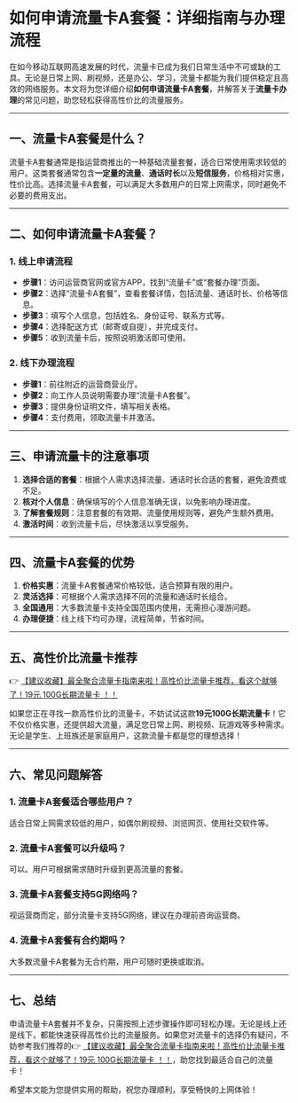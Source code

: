 # 如何申请流量卡A套餐：详细指南与办理流程

在如今移动互联网高速发展的时代，流量卡已成为我们日常生活中不可或缺的工具。无论是日常上网、刷视频，还是办公、学习，流量卡都能为我们提供稳定且高效的网络服务。本文将为您详细介绍**如何申请流量卡A套餐**，并解答关于**流量卡办理**的常见问题，助您轻松获得高性价比的流量服务。

---

## 一、流量卡A套餐是什么？

流量卡A套餐通常是指运营商推出的一种基础流量套餐，适合日常使用需求较低的用户。这类套餐通常包含**一定量的流量**、**通话时长**以及**短信服务**，价格相对实惠，性价比高。选择流量卡A套餐，可以满足大多数用户的日常上网需求，同时避免不必要的费用支出。

---

## 二、如何申请流量卡A套餐？

### 1. **线上申请流程**
   - **步骤1**：访问运营商官网或官方APP，找到“流量卡”或“套餐办理”页面。
   - **步骤2**：选择“流量卡A套餐”，查看套餐详情，包括流量、通话时长、价格等信息。
   - **步骤3**：填写个人信息，包括姓名、身份证号、联系方式等。
   - **步骤4**：选择配送方式（邮寄或自提），并完成支付。
   - **步骤5**：收到流量卡后，按照说明激活即可使用。

### 2. **线下办理流程**
   - **步骤1**：前往附近的运营商营业厅。
   - **步骤2**：向工作人员说明需要办理“流量卡A套餐”。
   - **步骤3**：提供身份证明文件，填写相关表格。
   - **步骤4**：支付费用，领取流量卡并激活。

---

## 三、申请流量卡的注意事项

1. **选择合适的套餐**：根据个人需求选择流量、通话时长合适的套餐，避免浪费或不足。
2. **核对个人信息**：确保填写的个人信息准确无误，以免影响办理进度。
3. **了解套餐规则**：注意套餐的有效期、流量使用规则等，避免产生额外费用。
4. **激活时间**：收到流量卡后，尽快激活以享受服务。

---

## 四、流量卡A套餐的优势

1. **价格实惠**：流量卡A套餐通常价格较低，适合预算有限的用户。
2. **灵活选择**：可根据个人需求选择不同的流量和通话时长组合。
3. **全国通用**：大多数流量卡支持全国范围内使用，无需担心漫游问题。
4. **办理便捷**：线上线下均可办理，流程简单，节省时间。

---

## 五、高性价比流量卡推荐

👉 [【建议收藏】最全聚合流量卡指南来啦！高性价比流量卡推荐，看这个就够了！19元 100G长期流量卡 ！！](https://bit.ly/Liuliangka)

如果您正在寻找一款高性价比的流量卡，不妨试试这款**19元100G长期流量卡**！它不仅价格实惠，还提供超大流量，满足您日常上网、刷视频、玩游戏等多种需求。无论是学生、上班族还是家庭用户，这款流量卡都是您的理想选择！

---

## 六、常见问题解答

### 1. **流量卡A套餐适合哪些用户？**
   适合日常上网需求较低的用户，如偶尔刷视频、浏览网页、使用社交软件等。

### 2. **流量卡A套餐可以升级吗？**
   可以。用户可根据需求随时升级到更高流量的套餐。

### 3. **流量卡A套餐支持5G网络吗？**
   视运营商而定，部分流量卡支持5G网络，建议在办理前咨询运营商。

### 4. **流量卡A套餐有合约期吗？**
   大多数流量卡A套餐为无合约期，用户可随时更换或取消。

---

## 七、总结

申请流量卡A套餐并不复杂，只需按照上述步骤操作即可轻松办理。无论是线上还是线下，都能快速获得高性价比的流量服务。如果您对流量卡的选择仍有疑问，不妨参考我们推荐的👉 [【建议收藏】最全聚合流量卡指南来啦！高性价比流量卡推荐，看这个就够了！19元 100G长期流量卡 ！！](https://bit.ly/Liuliangka)，助您找到最适合自己的流量卡！

希望本文能为您提供实用的帮助，祝您办理顺利，享受畅快的上网体验！